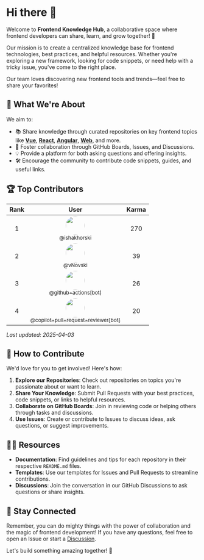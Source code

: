 # Hi there 👋

Welcome to **Frontend Knowledge Hub**, a collaborative space where frontend developers can share, learn, and grow together! 🚀

Our mission is to create a centralized knowledge base for frontend technologies, best practices, and helpful resources. Whether you're exploring a new framework, looking for code snippets, or need help with a tricky issue, you've come to the right place.

Our team loves discovering new frontend tools and trends—feel free to share your favorites!

## 🌟 What We're About
We aim to:
- 📚 Share knowledge through curated repositories on key frontend topics like **[Vue](https://github.com/frontend-knowledge-hub/vue-hub)**, **[React](https://github.com/frontend-knowledge-hub/react-hub)**, **[Angular](https://github.com/frontend-knowledge-hub/angular-hub)**, **[Web](https://github.com/frontend-knowledge-hub/web-hub)**, and more.
- 🤝 Foster collaboration through GitHub Boards, Issues, and Discussions.
- 💡 Provide a platform for both asking questions and offering insights.
- 🛠️ Encourage the community to contribute code snippets, guides, and useful links.

## 🏆 Top Contributors

<!-- TOP-CONTRIBUTORS-START -->

| Rank | User | Karma |
| :---: | :---: | :---: |
| 1 | <a href="https://github.com/ishakhorski"><img src="https://github.com/ishakhorski.png" width="50px" style="border-radius:50%"><br /><sub>@ishakhorski</sub></a> | 270 |
| 2 | <a href="https://github.com/vNovski"><img src="https://github.com/vNovski.png" width="50px" style="border-radius:50%"><br /><sub>@vNovski</sub></a> | 39 |
| 3 | <a href="https://github.com/github-actions[bot]"><img src="https://github.com/github-actions[bot].png" width="50px" style="border-radius:50%"><br /><sub>@github-actions[bot]</sub></a> | 26 |
| 4 | <a href="https://github.com/copilot-pull-request-reviewer[bot]"><img src="https://github.com/copilot-pull-request-reviewer[bot].png" width="50px" style="border-radius:50%"><br /><sub>@copilot-pull-request-reviewer[bot]</sub></a> | 20 |

_Last updated: 2025-04-03_
<!-- TOP-CONTRIBUTORS-END -->

## 🌈 How to Contribute
We'd love for you to get involved! Here's how:
1. **Explore our Repositories**: Check out repositories on topics you're passionate about or want to learn.
2. **Share Your Knowledge**: Submit Pull Requests with your best practices, code snippets, or links to helpful resources.
3. **Collaborate on GitHub Boards**: Join in reviewing code or helping others through tasks and discussions.
4. **Use Issues**: Create or contribute to Issues to discuss ideas, ask questions, or suggest improvements.


## 👩‍💻 Resources
- **Documentation**: Find guidelines and tips for each repository in their respective `README.md` files.
- **Templates**: Use our templates for Issues and Pull Requests to streamline contributions.
- **Discussions**: Join the conversation in our GitHub Discussions to ask questions or share insights.


## 🧙 Stay Connected
Remember, you can do mighty things with the power of collaboration and the magic of frontend development! If you have any questions, feel free to open an Issue or start a [Discussion](https://github.com/orgs/frontend-knowledge-hub/discussions).

Let's build something amazing together! 🚀
